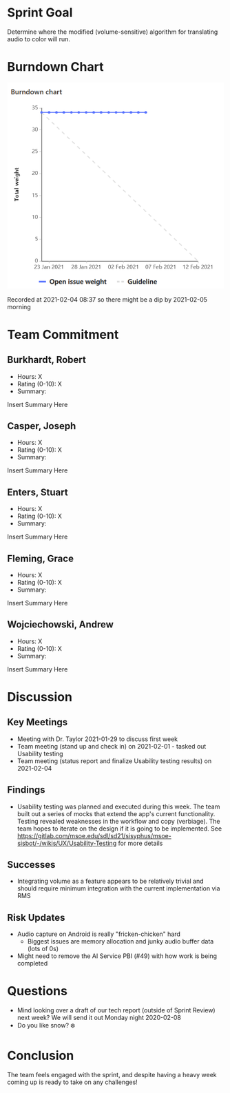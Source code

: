 # Sprint Goal

Determine where the modified (volume-sensitive) algorithm for translating audio to color will run.

# Burndown Chart

![image](uploads/3baa765b0ecd711033ce22ae922aa043/image.png)

Recorded at 2021-02-04 08:37 so there might be a dip by 2021-02-05 morning

# Team Commitment

## Burkhardt, Robert
* Hours: X
* Rating (0-10): X
* Summary:

Insert Summary Here

## Casper, Joseph
* Hours: X
* Rating (0-10): X
* Summary:

Insert Summary Here

## Enters, Stuart
* Hours: X
* Rating (0-10): X
* Summary:

Insert Summary Here

## Fleming, Grace
* Hours: X
* Rating (0-10): X
* Summary:

Insert Summary Here

## Wojciechowski, Andrew
* Hours: X
* Rating (0-10): X
* Summary:

Insert Summary Here

# Discussion

## Key Meetings
* Meeting with Dr. Taylor 2021-01-29 to discuss first week
* Team meeting (stand up and check in) on 2021-02-01 - tasked out Usability testing
* Team meeting (status report and finalize Usability testing results) on 2021-02-04

## Findings
* Usability testing was planned and executed during this week. The team built out a series of mocks that extend the app's current functionality. Testing revealed weaknesses in the workflow and copy (verbiage). The team hopes to iterate on the design if it is going to be implemented. See https://gitlab.com/msoe.edu/sdl/sd21/sisyphus/msoe-sisbot/-/wikis/UX/Usability-Testing for more details

## Successes
* Integrating volume as a feature appears to be relatively trivial and should require minimum integration with the current implementation via RMS

## Risk Updates
* Audio capture on Android is really "fricken-chicken" hard
    * Biggest issues are memory allocation and junky audio buffer data (lots of 0s)
* Might need to remove the AI Service PBI (#49) with how work is being completed

# Questions
* Mind looking over a draft of our tech report (outside of Sprint Review) next week? We will send it out Monday night 2020-02-08 
* Do you like snow? :snowflake: 

# Conclusion
The team feels engaged with the sprint, and despite having a heavy week coming up is ready to take on any challenges!
